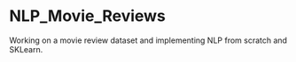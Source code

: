 # NLP_Movie_Reviews
Working on a movie review dataset and implementing NLP from scratch and SKLearn.

